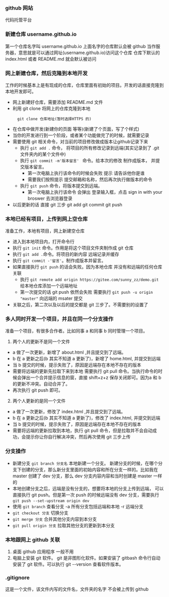 ### github 网站
代码托管平台   


### 新建仓库 username.github.io
第一个仓库名字叫  username.github.io
上面名字的仓库默认会被 github 当作服务器，意思就是可以通过网址(username.github.io)访问这个仓库
仓库下默认的 index.html 或者 README.md 就会默认被访问


### 网上新建仓库，然后克隆到本地开发

工作的时候基本上是有现成的仓库，仓库里面有初始的项目。开发的话直接克隆到本地开发即可。

- 网上新建好仓库，需要添加 README.md 文件
- 利用 git clone 将网上的仓库克隆到本地
  ```
    git clone 仓库地址(暂时选择HTTPS 的)
  ```
- 在仓库中做开发(新建你的页面 等等)(新建了个页面，写了个样式)
- 当你的开发进行到一个阶段，或者某个功能做完了的时候，就需要记录  
- 需要使用 git 相关命令，对当前的项目修改做成版本让github记录下来
    - 执行  `git add .` 命令， 将项目的所有修改记录到远端(其实记录到了 .git 文件夹内的某个文件中)    
    - 执行  `git commit -m'版本留言' ` 命令。给本次的修改 制作成版本， 并提交版本留言。
        - 第一次电脑上执行该命令的时候会失败 提示 请告诉他你是谁
        - 需要我们按照提示 提交邮箱和名称，然后再次执行做版本的命令
    - 执行  `git push` 命令，将版本提交到远端。
        - 第一次电脑上执行该命令 会弹出 登录输入框，点击 sign in with your broswer 去浏览器登录
- 以后更新的话 直接 git 三步  git add  git commit  git push


### 本地已经有项目，上传到网上空仓库
准备工作，本地有项目，网上新建空仓库
- 进入到本地项目内，打开命令行
- 执行 `git init` 命令。作用是将这个项目文件夹制作成 git 仓库
- 执行 `git add .`命令。将项目的新内容 远端记录并缓存
- 执行 `git commit -'留言'`。制作成版本并留言。
- 如果直接执行 `git push` 的话会失败。因为本地仓库 并没有和远端的任何仓库关联
  - 执行 `git remote add origin https://gitee.com/sunny_zz/demo.git` 给本地仓库添加一个远端地址
  - 第一次提交的话 git push 依然会失败 需要执行 `git push -u origin "master"` 向远端的 msater 提交
- 关联之后，第二次以及以后的提交都是 git 三步了。不需要别的设置了


### 多人同时开发一个项目，并且在同一个分支操作
准备一个项目，有很多合作者。比如同事 a 和同事 b 同时管理一个项目。
1. 两个人的更新不是同一个文件
  - a 做了一次更新，新增了 about.html ,并且提交到了远端。
  - b 在 a 更新之后(b 其实不知道 a 更新了)，新增了 home.html, 并提交到远端
  - 当 b 提交的时候，提示失败了，原因是远端存在本地不存在的版本
  - 需要将远端的更新先拉取下来到本地 需要执行 git pull 命令。当执行命令的时候会弹出一个合并提示信息的窗，直接 shift+z+z 保存关闭即可。因为a 和 b 的更新不冲突。自动合并了。
  - 再次执行 git push 即可。

2. 两个人更新的是同一个文件
  - a 做了一次更新，修改了 index.html ,并且提交到了远端。
  - b 在 a 更新之后(b 其实不知道 a 更新了)，修改了 index.html, 并提交到远端
  - 当 b 提交的时候，提示失败了，原因是远端存在本地不存在的版本
  - 需要将远端的更新拉取到本地，执行 git pull 命令，但是拉取并不会自动成功，会提示你让你自行解决冲突，然后再次使用 git 三步上传

### 分支操作
- 新建分支 `git branch 分支名` 本地新建一个分支。 新建分支的时候，在哪个分支下创建的分支，那么新分支里面的初始内容和所在分支一样的。比如我在 master 创建了 dev 分支，那么 dev 分支内容内容和当时创建是 master 一样的
- 本地创建分支之后，远端是没有分支的，想要将本地的分支上传到远端， 可以直接执行 git push。但是第一次 push 的时候远端没有 dev 分支，需要执行 `git push --set-upstream origin dev`
- 使用 `git branch` 查看分支  -a 所有分支包括远端和本地  -r 远端分支
- `git checkout 分支` 切换分支
- `git merge 分支` 合并其他分支内容到本分支
- `git pull origin 分支` 拉取其他分支的更新到本分支



### 本地跟网上 github 关联
1. 桌面 github 应用程序   一般不用
2. 电脑上安装 git 软件。 git 是非图形化软件。如果安装了 gitbash 命令行自动安装了 git 软件。可以执行 git --version 查看软件版本。



### .gitignore 
这是一个文件，该文件内写的文件名，文件夹的名字 不会被上传到 github




